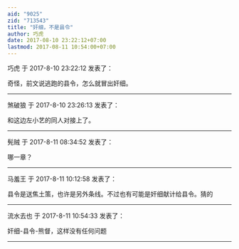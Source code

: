 ```yaml
---
aid: "9025"
zid: "713543"
title: "奸细，不是县令"
author: 巧虎
date: 2017-08-10 23:22:12+07:00
lastmod: 2017-08-11 10:54:00+07:00
---
```


巧虎 于 2017-8-10 23:22:12 发表了：

奇怪，前文说逃跑的县令，怎么就冒出奸细。

---

煞破狼 于 2017-8-10 23:26:13 发表了：

和这边左小艺的同人对接上了。

---

髡贼 于 2017-8-11 08:34:52 发表了：

哪一章？

---

马羞王 于 2017-8-11 10:12:58 发表了：

县令是送焦土策，也许是另外条线。不过也有可能是奸细献计给县令。猜的

---

流水去也 于 2017-8-11 10:54:33 发表了：

奸细-县令-熊督，这样没有任何问题

---
